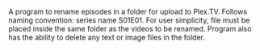 A program to rename episodes in a folder for upload to Plex.TV. Follows naming convention: series name S01E01. For user simplicity, file must be placed inside the same folder as the videos 
to be renamed. Program also has the ability to delete any text or image files in the folder.
